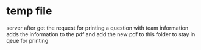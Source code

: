 # temp file 
server after get the request for printing a question with team information adds the information to the pdf and add the new pdf to this folder to stay in qeue for printing 